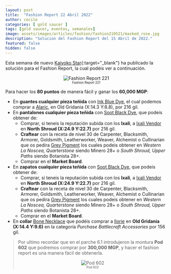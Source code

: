 ```yaml
---
layout: post
title:  "Fashion Report 22 Abril 2022"
author: cecile
categories: [ gold saucer ]
tags: [gold saucer, eventos, semanales]
image: assets/images/articles/fashion/fashion210521/masked_rose.jpg
description: "Solucion del Fashion Report del 15 Abril de 2022."
featured: false
hidden: false
---
```


Esta semana de nuevo [Kaiyoko Star](https://twitter.com/kaiyokostar){:target="_blank"} ha publicado la solución para el Fashion Report, la cual podéis ver a continuación.

<p align="center"><img src="{{ site.baseurl }}/assets/images/articles/fashion/fashion220422/freport_221.jpg" alt="Fashion Report 221">
<br/>
<sub><sup>Fashion Report 221</sup></sub></p>

Para hacer los **80 puntos** de manera fácil y ganar los **60,000 MGP**:

- En **guantes cualquier pieza teñida** con <a href="https://eu.finalfantasyxiv.com/lodestone/playguide/db/item/9ef01a4f17f/" class="eorzeadb_link" target="_blank">Ink Blue Dye</a>, el cual podemos comprar a <a href="https://eu.finalfantasyxiv.com/lodestone/playguide/db/shop/a28cf0441f4/?item=909e43109be&type=gil" class="eorzeadb_link" target="_blank">Alaric</a>, en Old Gridania (X:14.3 Y:8.8), por 216 gil.
- En **pantalones cualquier pieza teñida** con <a href="https://eu.finalfantasyxiv.com/lodestone/playguide/db/item/0c0c7f94f09/" class="eorzeadb_link" target="_blank">Soot Black Dye</a>, que podeis obtener de:
    - Comprar, si teneis la reputación subida con los **Ixali**, a <a href="https://eu.finalfantasyxiv.com/lodestone/playguide/db/shop/82cc59ae4c7/?item=188d2c75e07&type=gil" class="eorzeadb_link" target="_blank">Ixali Vendor</a> en **North Shroud (X:24.9 Y:22.7)** por 216 gil.
    - **Craftear** con la receta de nivel 30 de Carpenter, Blacksmith, Armorer, Goldsmith, Leatherworker, Weaver, Alchemist o Cullinarian que os pedira <a href="https://eu.finalfantasyxiv.com/lodestone/playguide/db/item/0563231e95a/" class="eorzeadb_link" target="_blank">Grey Pigment</a> los cuales podeis obtener en *Western La Noscea, Quarterstone* siendo Minero 28+ o *South Shroud, Upper Paths* siendo Botanista 28+.
    - Comprar en el **Market Board**.
- En **zapatos cualquier pieza teñida** con <a href="https://eu.finalfantasyxiv.com/lodestone/playguide/db/item/0c0c7f94f09/" class="eorzeadb_link" target="_blank">Soot Black Dye</a>, que podeis obtener de:
    - Comprar, si teneis la reputación subida con los **Ixali**, a <a href="https://eu.finalfantasyxiv.com/lodestone/playguide/db/shop/82cc59ae4c7/?item=188d2c75e07&type=gil" class="eorzeadb_link" target="_blank">Ixali Vendor</a> en **North Shroud (X:24.9 Y:22.7)** por 216 gil.
    - **Craftear** con la receta de nivel 30 de Carpenter, Blacksmith, Armorer, Goldsmith, Leatherworker, Weaver, Alchemist o Cullinarian que os pedira <a href="https://eu.finalfantasyxiv.com/lodestone/playguide/db/item/0563231e95a/" class="eorzeadb_link" target="_blank">Grey Pigment</a> los cuales podeis obtener en *Western La Noscea, Quarterstone* siendo Minero 28+ o *South Shroud, Upper Paths* siendo Botanista 28+.
    - Comprar en el **Market Board**.
- En **collar** <a href="https://eu.finalfantasyxiv.com/lodestone/playguide/db/item/8ea2fd66656/" class="eorzeadb_link" target="_blank">Bone Necklace</a> que podéis comprar a <a href="https://eu.finalfantasyxiv.com/lodestone/playguide/db/shop/daca4a934fe/?item=8ea2fd66656&type=gil" class="eorzeadb_link" target="_blank">Ilorie</a> en **Old Gridania (X:14.4 Y:9.6)** en la categoría *Purchase Battlecraft Accessories* por 156 gil.

<blockquote>
Por ultimo recordar que en el parche 6.1 introdujeron la montura <b>Pod 602</b> que podremos comprar por <b>300,000 MGP</b>, y hacer el fashion report es una manera fácil de obtenerla.
<br/>
<p align="center">
    <img src="{{ site.baseurl }}/assets/images/articles/fashion/fashion220408/pod602.jpg" alt="Pod 602"/><br/>
    <sub><sup>Pod 602</sup></sub>
</p>
</blockquote>